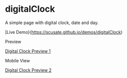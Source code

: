 # digitalClock
A simple page with digital clock, date and day.

[Live Demo}(https://scusate.github.io/demos/digitalClock)

Preview

[Digital Clock Preview 1](/digitalClock1.png)

Mobile View

[Digital Clock Preview 2](/digitalClock2.png)
